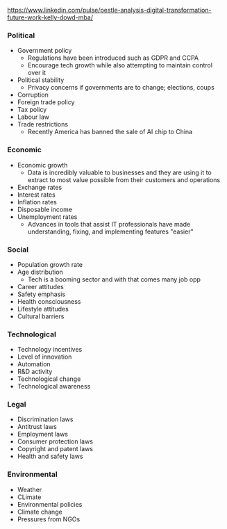 https://www.linkedin.com/pulse/pestle-analysis-digital-transformation-future-work-kelly-dowd-mba/

### Political
- Government policy
	- Regulations have been introduced such as GDPR and CCPA
	- Encourage tech growth while also attempting to maintain control over it
- Political stability
	- Privacy concerns if governments are to change; elections, coups
- Corruption
- Foreign trade policy
- Tax policy
- Labour law
- Trade restrictions
	- Recently America has banned the sale of AI chip to China

### Economic
- Economic growth
	- Data is incredibly valuable to businesses and they are using it to extract to most value possible from their customers and operations
- Exchange rates
- Interest rates
- Inflation rates
- Disposable income
- Unemployment rates
	- Advances in tools that assist IT professionals have made understanding, fixing, and implementing features "easier"

### Social
- Population growth rate
- Age distribution
	- Tech is a booming sector and with that comes many job opp
- Career attitudes
- Safety emphasis
- Health consciousness
- Lifestyle attitudes
- Cultural barriers

### Technological
- Technology incentives
- Level of innovation
- Automation
- R&D activity
- Technological change
- Technological awareness

### Legal
- Discrimination laws
- Antitrust laws
- Employment laws
- Consumer protection laws
- Copyright and patent laws
- Health and safety laws

### Environmental
- Weather
- CLimate
- Environmental policies
- Climate change
- Pressures from NGOs
